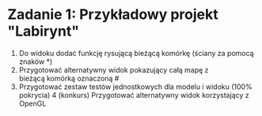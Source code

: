 Zadanie 1: Przykładowy projekt "Labirynt"
=========================================

 1. Do widoku dodać funkcję rysującą bieżącą komórkę (ściany za pomocą znaków *)
 2. Przygotować alternatywny widok pokazujący całą mapę z bieżącą komórką oznaczoną #
 3. Przygotować zestaw testów jednostkowych dla modelu i widoku (100% pokrycia)
 4 (konkurs) Przygotować alternatywny widok korzystający z OpenGL
